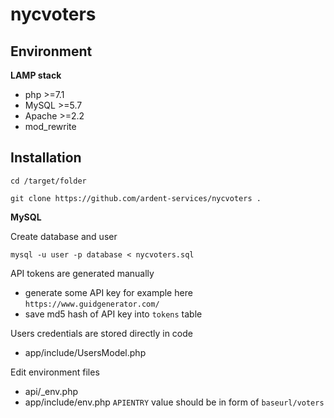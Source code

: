 # nycvoters

## Environment

**LAMP stack**
*	php >=7.1
*	MySQL >=5.7
*	Apache >=2.2
*	mod_rewrite


## Installation
`cd /target/folder`

`git clone https://github.com/ardent-services/nycvoters .`


**MySQL**

Create database and user

`mysql -u user -p database < nycvoters.sql`


API tokens are generated manually
*	generate some API key for example here `https://www.guidgenerator.com/`
*	save md5 hash of API key into `tokens` table

Users credentials are stored directly in code
*	app/include/UsersModel.php

Edit environment files
*	api/_env.php
*	app/include/env.php
`APIENTRY` value should be in form of `baseurl/voters`
